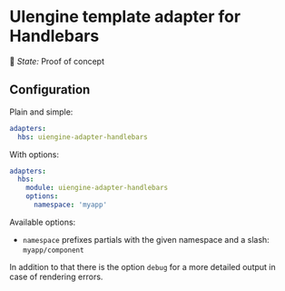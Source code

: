 # UIengine template adapter for Handlebars

🚦 *State:* Proof of concept

## Configuration

Plain and simple:

```yaml
adapters:
  hbs: uiengine-adapter-handlebars
```

With options:

```yaml
adapters:
  hbs:
    module: uiengine-adapter-handlebars
    options:
      namespace: 'myapp'
```

Available options:

- `namespace` prefixes partials with the given namespace and a slash: `myapp/component`

In addition to that there is the option `debug` for a more detailed output in case of rendering errors.
